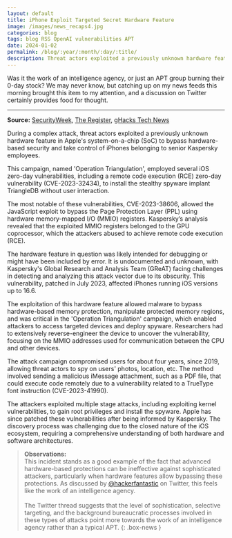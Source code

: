 ```yaml
---
layout: default
title: iPhone Exploit Targeted Secret Hardware Feature
image: /images/news_recaps4.jpg
categories: blog
tags: blog RSS OpenAI vulnerabilities APT
date: 2024-01-02
permalink: /blog/:year/:month/:day/:title/
description: Threat actors exploited a previously unknown hardware feature in Apple's system-on-a-chip to bypass hardware-based security and take control.
---
```


Was it the work of an intelligence agency, or just an APT group burning their 0-day stock? We may never know, but catching up on my news feeds this morning brought this item to my attention, and a discussion on Twitter certainly provides food for thought.

<hr>

**Source:** [SecurityWeek](https://www.securityweek.com/mysterious-apple-soc-feature-leveraged-to-hack-kaspersky-employee-iphones/), [The Register](https://www.theregister.com/2023/12/28/kaspersky_reveals_previously_unknown_hardware/), [gHacks Tech News](https://www.ghacks.net/2023/12/30/kaspersky-researchers-say-that-hackers-exploited-undocumented-hardware-feature-to-breach-iphones)

During a complex attack, threat actors exploited a previously unknown hardware feature in Apple's system-on-a-chip (SoC) to bypass hardware-based security and take control of iPhones belonging to senior Kaspersky employees.

This campaign, named 'Operation Triangulation', employed several iOS zero-day vulnerabilities, including a remote code execution (RCE) zero-day vulnerability (CVE-2023-32434), to install the stealthy spyware implant TriangleDB without user interaction.

The most notable of these vulnerabilities, CVE-2023-38606, allowed the JavaScript exploit to bypass the Page Protection Layer (PPL) using hardware memory-mapped I/O (MMIO) registers. Kaspersky’s analysis revealed that the exploited MMIO registers belonged to the GPU coprocessor, which the attackers abused to achieve remote code execution (RCE).

The hardware feature in question was likely intended for debugging or might have been included by error. It is undocumented and unknown, with Kaspersky's Global Research and Analysis Team (GReAT) facing challenges in detecting and analyzing this attack vector due to its obscurity. This vulnerability, patched in July 2023, affected iPhones running iOS versions up to 16.6.

The exploitation of this hardware feature allowed malware to bypass hardware-based memory protection, manipulate protected memory regions, and was critical in the 'Operation Triangulation' campaign, which enabled attackers to access targeted devices and deploy spyware. Researchers had to extensively reverse-engineer the device to uncover the vulnerability, focusing on the MMIO addresses used for communication between the CPU and other devices.

The attack campaign compromised users for about four years, since 2019, allowing threat actors to spy on users' photos, location, etc. The method involved sending a malicious iMessage attachment, such as a PDF file, that could execute code remotely due to a vulnerability related to a TrueType font instruction (CVE-2023-41990).

The attackers exploited multiple stage attacks, including exploiting kernel vulnerabilities, to gain root privileges and install the spyware. Apple has since patched these vulnerabilities after being informed by Kaspersky. The discovery process was challenging due to the closed nature of the iOS ecosystem, requiring a comprehensive understanding of both hardware and software architectures.

>**Observations:**<br>
>This incident stands as a good example of the fact that advanced hardware-based protections can be ineffective against sophisticated attackers, particularly when hardware features allow bypassing these protections. As discussed by [@hackerfantastic](https://threadreaderapp.com/thread/1741092041587642846.html) on Twitter, this feels like the work of an intelligence agency.
><br><br>
>The Twitter thread suggests that the level of sophistication, selective targeting, and the background bureaucratic processes involved in these types of attacks point more towards the work of an intelligence agency rather than a typical APT.
{: .box-news }
